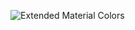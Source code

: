 ![Extended Material Colors](https://github.com/arpit999/CustomColor/assets/13213925/fa55c4c3-e57e-4508-9b3b-9b8747bca661)
